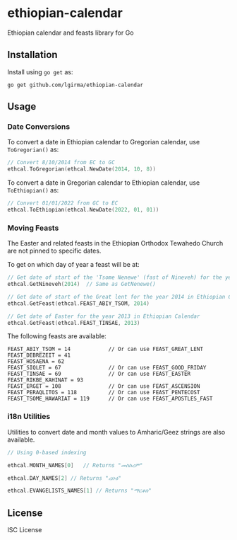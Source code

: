 # ethiopian-calendar

Ethiopian calendar and feasts library for Go

## Installation

Install using `go get` as:

```shell
go get github.com/lgirma/ethiopian-calendar
```

## Usage

### Date Conversions

To convert a date in Ethiopian calendar to Gregorian calendar, use `ToGregorian()` as:

```go
// Convert 8/10/2014 from EC to GC
ethcal.ToGregorian(ethcal.NewDate(2014, 10, 8))
```

To convert a date in Gregorian calendar to Ethiopian calendar, use `ToEthiopian()` as:

```go
// Convert 01/01/2022 from GC to EC
ethcal.ToEthiopian(ethcal.NewDate(2022, 01, 01))
```

### Moving Feasts

The Easter and related feasts in the Ethiopian Orthodox Tewahedo Church are not pinned to specific dates.

To get on which day of year a feast will be at:

```go
// Get date of start of the 'Tsome Nenewe' (fast of Nineveh) for the year 2014 in Ethiopian Calendar
ethcal.GetNineveh(2014)  // Same as GetNenewe()

// Get date of start of the Great lent for the year 2014 in Ethiopian Calendar
ethcal.GetFeast(ethcal.FEAST_ABIY_TSOM, 2014)

// Get date of Easter for the year 2013 in Ethiopian Calendar
ethcal.GetFeast(ethcal.FEAST_TINSAE, 2013)
```

The following feasts are available:

```
FEAST_ABIY_TSOM = 14            // Or can use FEAST_GREAT_LENT
FEAST_DEBREZEIT = 41
FEAST_HOSAENA = 62
FEAST_SIQLET = 67               // Or can use FEAST_GOOD_FRIDAY
FEAST_TINSAE = 69               // Or can use FEAST_EASTER
FEAST_RIKBE_KAHINAT = 93
FEAST_ERGET = 108               // Or can use FEAST_ASCENSION
FEAST_PERAQLITOS = 118          // Or can use FEAST_PENTECOST
FEAST_TSOME_HAWARIAT = 119      // Or can use FEAST_APOSTLES_FAST
```

### i18n Utilities

Utilities to convert date and month values to Amharic/Geez strings are also available.

```go
// Using 0-based indexing

ethcal.MONTH_NAMES[0]   // Returns "መስከረም"

ethcal.DAY_NAMES[2] // Returns "ረቡዕ"

ethcal.EVANGELISTS_NAMES[1] // Returns "ማርቆስ"
```

## License

ISC License